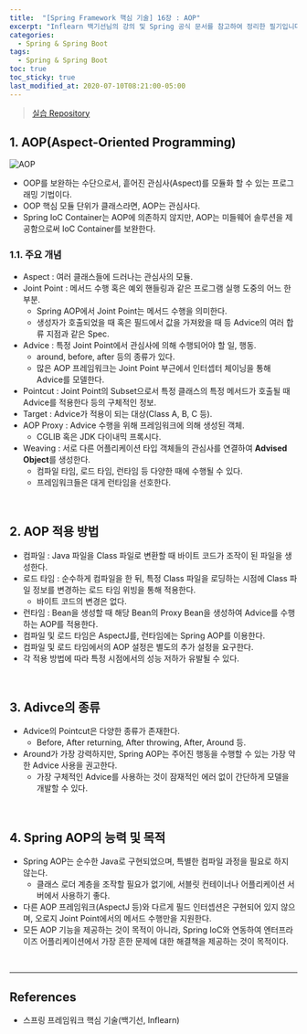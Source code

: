 ```yaml
---
title:  "[Spring Framework 핵심 기술] 16장 : AOP"
excerpt: "Inflearn 백기선님의 강의 및 Spring 공식 문서를 참고하여 정리한 필기입니다."
categories:
  - Spring & Spring Boot
tags:
  - Spring & Spring Boot
toc: true
toc_sticky: true
last_modified_at: 2020-07-10T08:21:00-05:00
---
```


> [실습 Repository](https://github.com/xlffm3/spring-learning-test/tree/inflearn-core)

## 1. AOP(Aspect-Oriented Programming)

![AOP](https://user-images.githubusercontent.com/56240505/80103754-60068600-85b0-11ea-9cd7-673db96e6c32.png)

*	OOP를 보완하는 수단으로서, 흩어진 관심사(Aspect)를 모듈화 할 수 있는 프로그래밍 기법이다.
* OOP 핵심 모듈 단위가 클래스라면, AOP는 관심사다.
* Spring IoC Container는 AOP에 의존하지 않지만, AOP는 미들웨어 솔루션을 제공함으로써 IoC Container를 보완한다.

### 1.1. 주요 개념

* Aspect : 여러 클래스들에 드러나는 관심사의 모듈.
* Joint Point : 메서드 수행 혹은 예외 핸들링과 같은 프로그램 실행 도중의 어느 한 부분.
  * Spring AOP에서 Joint Point는 메서드 수행을 의미한다.
  * 생성자가 호출되었을 때 혹은 필드에서 값을 가져왔을 때 등 Advice의 여러 합류 지점과 같은 Spec.  
* Advice : 특정 Joint Point에서 관심사에 의해 수행되어야 할 일, 행동.
  * around, before, after 등의 종류가 있다.
  * 많은 AOP 프레임워크는 Joint Point 부근에서 인터셉터 체이닝을 통해 Advice를 모델한다.
* Pointcut : Joint Point의 Subset으로서 특정 클래스의 특정 메서드가 호출될 때 Advice를 적용한다 등의 구체적인 정보.
* Target : Advice가 적용이 되는 대상(Class A, B, C 등).
* AOP Proxy : Advice 수행을 위해 프레임워크에 의해 생성된 객체.
  * CGLIB 혹은 JDK 다이내믹 프록시다.
* Weaving : 서로 다른 어플리케이션 타입 객체들의 관심사를 연결하여 **Advised Object**를 생성한다.
  * 컴파일 타임, 로드 타임, 런타임 등 다양한 때에 수행될 수 있다.
  * 프레임워크들은 대게 런타임을 선호한다.

<br>

## 2. AOP 적용 방법

* 컴파일 : Java 파일을 Class 파일로 변환할 때 바이트 코드가 조작이 된 파일을 생성한다.
* 로드 타임 : 순수하게 컴파일을 한 뒤, 특정 Class 파일을 로딩하는 시점에 Class 파일 정보를 변경하는 로드 타임 위빙을 통해 적용한다.
  * 바이트 코드의 변경은 없다.
* 런타임 : Bean을 생성할 때 해당 Bean의 Proxy Bean을 생성하여 Advice를 수행하는 AOP를 적용한다.
* 컴파일 및 로드 타임은 AspectJ를, 런타임에는 Spring AOP를 이용한다.
* 컴파일 및 로드 타임에서의 AOP 설정은 별도의 추가 설정을 요구한다.
* 각 적용 방법에 따라 특정 시점에서의 성능 저하가 유발될 수 있다.

<br>

## 3. Adivce의 종류

* Advice의 Pointcut은 다양한 종류가 존재한다.
  * Before, After returning, After throwing, After, Around 등.
* Around가 가장 강력하지만, Spring AOP는 주어진 행동을 수행할 수 있는 가장 약한 Advice 사용을 권고한다.
  * 가장 구체적인 Advice를 사용하는 것이 잠재적인 에러 없이 간단하게 모델을 개발할 수 있다.

<br>

## 4. Spring AOP의 능력 및 목적

* Spring AOP는 순수한 Java로 구현되었으며, 특별한 컴파일 과정을 필요로 하지 않는다.
  * 클래스 로더 계층을 조작할 필요가 없기에, 서블릿 컨테이너나 어플리케이션 서버에서 사용하기 좋다.
* 다른 AOP 프레임워크(AspectJ 등)와 다르게 필드 인터셉션은 구현되어 있지 않으며, 오로지 Joint Point에서의 메서드 수행만을 지원한다.
* 모든 AOP 기능을 제공하는 것이 목적이 아니라, Spring IoC와 연동하여 엔터프라이즈 어플리케이션에서 가장 흔한 문제에 대한 해결책을 제공하는 것이 목적이다.

<br>

---

## References

*	스프링 프레임워크 핵심 기술(백기선, Inflearn)
